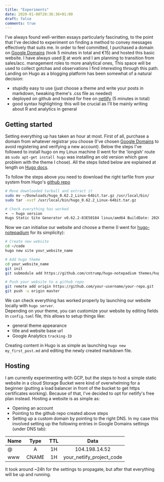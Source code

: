 ```yaml
---
title: "Experiments"
date: 2020-01-08T20:36:36+01:00
draft: false
comments: true
---
```


I've always found well-written essays particularly fascinating, to the point that I've decided to experiment on finding
a method to convey  messages effectively that suits me. In order to feel committed, I purchased a domain on [Google Domains](https://domains.google)
(took 5 minutes in total and €15) and hosted this basic website. I have always used [R](https://www.r-project.org) at work and I am planning to transition
from sales/acc. management roles to more analytical ones, This space will be used to collect gotchas and observations I find interesting through this path.
 Landing on Hugo as a blogging platform has been somewhat of a natural decision:

* stupidly easy to use (just choose a theme and write your posts in markdown, tweaking theme's .css file as needed)
* deployed on github and hosted for free on [netlify](https://netlify.com) (5 minutes in total)
* good syntax highlighting: this will be crucial as I'll be mainly writing about R and analytics in general

## Getting started

Setting everything up has taken an hour at most. First of all, purchase a domain from whatever registrar you choose
(I've chosen [Google Domains](https://domains.google) to avoid registering and verifying a new account).
Below the steps I've followed to install hugo on my Linux machine (I went for the 'longish' route as `sudo apt-get install hugo` was
installing an old version which gave problem with the theme I chose). All the steps listed below are explained at length on [Hugo docs](https://gohugo.io/documentation/).  

To follow the steps above you need to download the right tarfile from your system from Hugo's [github repo](https://github.com/gohugoio/hugo/releases)
```sh
# Move downloaded tarball and extract it 
sudo mv ~/Donwloads/hugo_0.62.2_Linux-64bit.tar.gz /usr/local/bin/
sudo tar -xvzf /usr/local/bin/hugo_0.62.2_Linux-64bit.tar.gz

# Check everything has worked
➜  ~ hugo version
Hugo Static Site Generator v0.62.2-83E50184 linux/amd64 BuildDate: 2020-01-05T18:51:38Z
```

Now we can initialise our website and choose a theme (I went for [hugo-notepadium](https://github.com/cntrump/hugo-notepadium) for its simplicity):

```sh
# Create new website
cd ~/code
hugo new site your_website_name

# Add hugo theme
cd your_website_name
git init
git submodule add https://github.com/cntrump/hugo-notepadium themes/hugo-notepadium

# Push your website to a github repo
git remote add origin https://github.com/your-username/your-repo.git
git push -u origin master
```
We can check everything has worked properly by launching our website locally with `hugo server`.  
Depending on your theme, you can customize your website by editing fields in `config.toml` file, this allows to setup things like:

* general theme appearance
* title and website base url
* Google Analytics `tracking-ID`

Creating content in Hugo is as simple as launching `hugo new my_first_post.md` and editing the newly created markdown file.

## Hosting

I am currently experimenting with GCP, but the steps to host a simple static website in a cloud Storage Bucket were kind of overwhelming for a beginner
(putting a load balancer in front of the bucket to get https certificates working). Because of that, I've decided to opt for netlify's free plan instead.
Hosting a website is as simple as:

* Opening an account
* Pointing to the github repo created above steps
* Setting up a custom domain by pointing to the right DNS. In my case this involved setting up the following entries in Google Domains settings (under DNS tab):  

|Name|Type|TTL|Data|
|----|:--:|:-:|:---:|
|@|A|1H|104.198.14.52|
|www|CNAME|1H|your_netlify_project_code|

It took around ~24h for the settings to propagate, but after that everything will be up and running.
